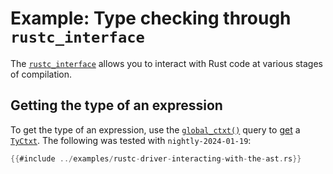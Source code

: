 # Example: Type checking through `rustc_interface`

The [`rustc_interface`] allows you to interact with Rust code at various stages of compilation.

## Getting the type of an expression

To get the type of an expression, use the [`global_ctxt()`] query to [get] a [`TyCtxt`].
The following was tested with <!-- date-check: jan 2024 --> `nightly-2024-01-19`:

```rust
{{#include ../examples/rustc-driver-interacting-with-the-ast.rs}}
```
[`rustc_interface`]: https://doc.rust-lang.org/nightly/nightly-rustc/rustc_interface/index.html
[`global_ctxt()`]: https://doc.rust-lang.org/nightly/nightly-rustc/rustc_interface/queries/struct.Queries.html#method.global_ctxt
[get]: https://doc.rust-lang.org/nightly/nightly-rustc/rustc_middle/ty/context/struct.GlobalCtxt.html#method.enter
[`TyCtxt`]: https://doc.rust-lang.org/nightly/nightly-rustc/rustc_middle/ty/context/struct.TyCtxt.html